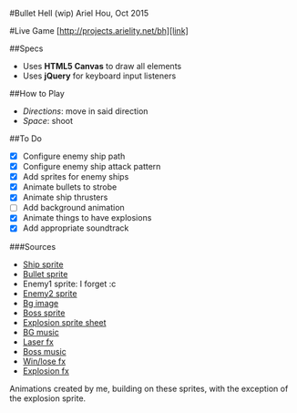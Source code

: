 #Bullet Hell (wip)
Ariel Hou, Oct 2015

#Live Game
[http://projects.arielity.net/bh][link]

[link]: http://projects.arielity.net/bh

##Specs
* Uses **HTML5 Canvas** to draw all elements
* Uses **jQuery** for keyboard input listeners

##How to Play
* *Directions*: move in said direction
* *Space*: shoot

##To Do
- [x] Configure enemy ship path
- [x] Configure enemy ship attack pattern
- [x] Add sprites for enemy ships
- [x] Animate bullets to strobe
- [x] Animate ship thrusters
- [ ] Add background animation
- [x] Animate things to have explosions
- [x] Add appropriate soundtrack

###Sources
* [Ship sprite][link2]
* [Bullet sprite][link3]
* Enemy1 sprite: I forget :c
* [Enemy2 sprite][link4]
* [Bg image][link5]
* [Boss sprite][link6]
* [Explosion sprite sheet][link11]
* [BG music][link7]
* [Laser fx][link8]
* [Boss music][link9]
* [Win/lose fx][link10]
* [Explosion fx][link12]

Animations created by me, building on these sprites, with the exception of the explosion sprite.

[link2]: http://opengameart.org/content/spaceship-fighter-ipod1
[link3]: http://opengameart.org/content/bullet-collection-1-m484
[link4]: http://shmuproom.deviantart.com/art/Four-Spaceship-172821952
[link5]: http://eggnored.tumblr.com/stars
[link6]: http://artscum.files.wordpress.com/2010/11/onslaught_sprite.jpg
[link7]: http://opengameart.org/content/space-philately-seamless-loop
[link8]: http://opengameart.org/content/laser-fire
[link9]: http://opengameart.org/content/fast-fight-battle-music
[link10]: http://opengameart.org/content/oldschool-win-and-die-jump-and-run-sounds
[link11]: http://stpiusxhigh.com/Gravelle/GameMaker/Maze/Level%203%20and%20Beyond.htm
[link12]: http://opengameart.org/content/8-bit-sound-effects-library
